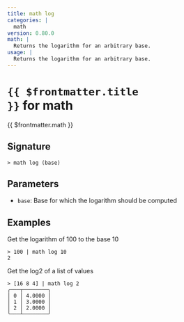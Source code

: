 ```yaml
---
title: math log
categories: |
  math
version: 0.80.0
math: |
  Returns the logarithm for an arbitrary base.
usage: |
  Returns the logarithm for an arbitrary base.
---
```


# <code>{{ $frontmatter.title }}</code> for math

<div class='command-title'>{{ $frontmatter.math }}</div>

## Signature

```> math log (base)```

## Parameters

 -  `base`: Base for which the logarithm should be computed

## Examples

Get the logarithm of 100 to the base 10
```shell
> 100 | math log 10
2
```

Get the log2 of a list of values
```shell
> [16 8 4] | math log 2
╭───┬────────╮
│ 0 │ 4.0000 │
│ 1 │ 3.0000 │
│ 2 │ 2.0000 │
╰───┴────────╯

```
